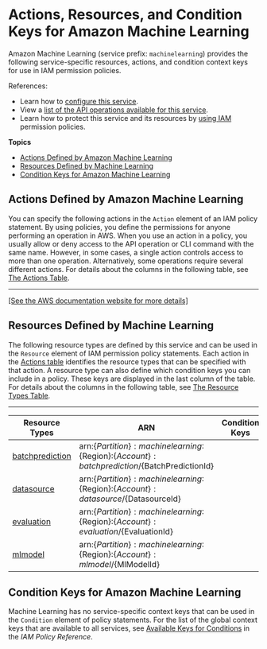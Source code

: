 # Actions, Resources, and Condition Keys for Amazon Machine Learning<a name="list_amazonmachinelearning"></a>

Amazon Machine Learning \(service prefix: `machinelearning`\) provides the following service\-specific resources, actions, and condition context keys for use in IAM permission policies\.

References:
+ Learn how to [configure this service](http://docs.aws.amazon.com/machine-learning/latest/dg/)\.
+ View a [list of the API operations available for this service](http://docs.aws.amazon.com/machine-learning/latest/APIReference/)\.
+ Learn how to protect this service and its resources by [using IAM](http://docs.aws.amazon.com/machine-learning/latest/dg/controlling-access-to-amazon-ml-resources-by-using-iam.html) permission policies\.

**Topics**
+ [Actions Defined by Amazon Machine Learning](#amazonmachinelearning-actions-as-permissions)
+ [Resources Defined by Machine Learning](#amazonmachinelearning-resources-for-iam-policies)
+ [Condition Keys for Amazon Machine Learning](#amazonmachinelearning-policy-keys)

## Actions Defined by Amazon Machine Learning<a name="amazonmachinelearning-actions-as-permissions"></a>

You can specify the following actions in the `Action` element of an IAM policy statement\. By using policies, you define the permissions for anyone performing an operation in AWS\. When you use an action in a policy, you usually allow or deny access to the API operation or CLI command with the same name\. However, in some cases, a single action controls access to more than one operation\. Alternatively, some operations require several different actions\. For details about the columns in the following table, see [The Actions Table](reference_policies_actions-resources-contextkeys.md#actions_table)\.


****  
[\[See the AWS documentation website for more details\]](http://docs.aws.amazon.com/IAM/latest/UserGuide/list_amazonmachinelearning.html)

## Resources Defined by Machine Learning<a name="amazonmachinelearning-resources-for-iam-policies"></a>

The following resource types are defined by this service and can be used in the `Resource` element of IAM permission policy statements\. Each action in the [Actions table](#amazonmachinelearning-actions-as-permissions) identifies the resource types that can be specified with that action\. A resource type can also define which condition keys you can include in a policy\. These keys are displayed in the last column of the table\. For details about the columns in the following table, see [The Resource Types Table](reference_policies_actions-resources-contextkeys.md#resources_table)\.


****  

| Resource Types | ARN | Condition Keys | 
| --- | --- | --- | 
|   [ batchprediction ](http://docs.aws.amazon.com/machine-learning/latest/dg/amazon-machine-learning-key-concepts.html#batch-predictions)  |  arn:$\{Partition\}:machinelearning:$\{Region\}:$\{Account\}:batchprediction/$\{BatchPredictionId\}  |  | 
|   [ datasource ](http://docs.aws.amazon.com/machine-learning/latest/dg/amazon-machine-learning-key-concepts.html#datasources)  |  arn:$\{Partition\}:machinelearning:$\{Region\}:$\{Account\}:datasource/$\{DatasourceId\}  |  | 
|   [ evaluation ](http://docs.aws.amazon.com/machine-learning/latest/dg/amazon-machine-learning-key-concepts.html#evaluations)  |  arn:$\{Partition\}:machinelearning:$\{Region\}:$\{Account\}:evaluation/$\{EvaluationId\}  |  | 
|   [ mlmodel ](http://docs.aws.amazon.com/machine-learning/latest/dg/amazon-machine-learning-key-concepts.html#ml-models)  |  arn:$\{Partition\}:machinelearning:$\{Region\}:$\{Account\}:mlmodel/$\{MlModelId\}  |  | 

## Condition Keys for Amazon Machine Learning<a name="amazonmachinelearning-policy-keys"></a>

Machine Learning has no service\-specific context keys that can be used in the `Condition` element of policy statements\. For the list of the global context keys that are available to all services, see [Available Keys for Conditions](reference_policies_condition-keys.html#AvailableKeys) in the *IAM Policy Reference*\.